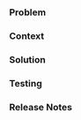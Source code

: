 ### Problem
<!-- What issue is this PR trying to solve? -->


### Context
<!-- What is some specialized knowledge relevant to this project/technology -->


### Solution
<!-- A summary of the solution addressing the above issue -->


### Testing
<!-- What steps need to be taken to test this PR? -->


### Release Notes
<!-- A digestable summary of the change in this PR -->